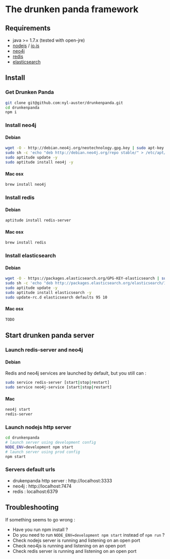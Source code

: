 # The drunken panda framework

## Requirements

* java >= 1.7.x (tested with open-jre)
* [nodejs](//nodejs.org) / [io.js](//iojs.org)
* [neo4j](//neo4j.com)
* [redis](//redis.io)
* [elasticsearch](//elasticsearch.org)

## Install

### Get Drunken Panda
```sh
git clone git@github.com:nyl-auster/drunkenpanda.git
cd drunkenpanda
npm i
```

### Install neo4j 

#### Debian
```sh
wget -O - http://debian.neo4j.org/neotechnology.gpg.key | sudo apt-key add -
sudo sh -c 'echo "deb http://debian.neo4j.org/repo stable/" > /etc/apt/sources.list.d/neo4j.list'
sudo aptitude update -y
sudo aptitude install neo4j -y
```

#### Mac osx
```sh
brew install neo4j
```

### Install redis

#### Debian

```sh
aptitude install redis-server
```

#### Mac osx

```sh
brew install redis
```

### Install elasticsearch 

#### Debian
```sh
wget -O - https://packages.elasticsearch.org/GPG-KEY-elasticsearch | sudo apt-key add -
sudo sh -c 'echo "deb http://packages.elasticsearch.org/elasticsearch/1.4/debian stable main" > /etc/apt/sources.list.d/elasticsearch.list'
sudo aptitude update -y
sudo aptitude install elasticsearch -y
sudo update-rc.d elasticsearch defaults 95 10
```

#### Mac osx
```sh
TODO
```

## Start drunken panda server

### Launch redis-server and neo4j

#### Debian

Redis and neo4j services are launched by default, but you still can :
```sh
sudo service redis-server [start|stop|restart]
sudo service neo4j-service [start|stop|restart]
```

#### Mac
```sh
neo4j start
redis-server
```

### Launch nodejs http server

```sh
cd drunkenpanda
# launch server using development config
NODE_ENV=development npm start
# launch server using prod config
npm start
```

### Servers default urls

* drukenpanda http server : http://localhost:3333
* neo4j : http://localhost:7474
* redis : localhost:6379

## Troubleshooting 

If something seems to go wrong :
* Have you run npm install ?
* Do you need to run `NODE_ENV=development npm start` instead of `npm run` ? 
* Check nodejs server is running and listening on an open port
* Check neo4js is running and listening on an open port
* Check redis server is running and listening on an open port

